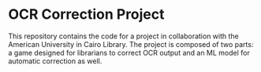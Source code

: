 # OCR Correction Project

This repository contains the code for a project in collaboration with the American University in Cairo Library. The project is composed of two parts: a game designed for librarians to correct OCR output and an ML model for automatic correction as well.